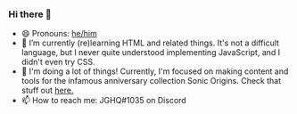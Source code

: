 ### Hi there 👋
- 😄 Pronouns: [he/him](/ "aromantic")
- 🌱 I’m currently (re)learning HTML and related things. It's not a difficult language, but I never quite understood implementing JavaScript, and I didn't even try CSS.
- 🔭 I'm doing a lot of things! Currently, I'm focused on making content and tools for the infamous anniversary collection Sonic Origins. Check that stuff out [here.](https://github.com/JoshGamingHQ/origins-upd-server)
- 📫 How to reach me: JGHQ#1035 on Discord

<!--
**JoshGamingHQ/JoshGamingHQ** is a ✨ _special_ ✨ repository because its `README.md` (this file) appears on your GitHub profile.

Here are some ideas to get you started:

-->

